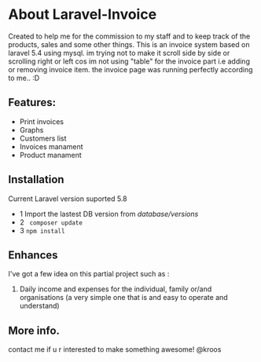 # About Laravel-Invoice
Created to help me for the commission to my staff and to keep track of the products, sales and some other things.
This is an invoice system based on laravel 5.4 using mysql. im trying not to make it scroll side by side or scrolling right or left cos im not using "table" for the invoice part i.e adding or removing invoice item. the invoice page was running perfectly according to me.. :D

## Features:

 - Print invoices
 - Graphs
 - Customers list
 - Invoices manament
 - Product manament

## Installation
Current Laravel version suported 5.8
- 1 Import the lastest DB version from _database/versions_
- 2 `` composer update``
- 3 ``npm install``

## Enhances
I've got a few idea on this partial project such as :
1. Daily income and expenses for the individual, family or/and organisations (a very simple one that is and easy to operate and understand)


## More info.
contact me if u r interested to make something awesome! @kroos
